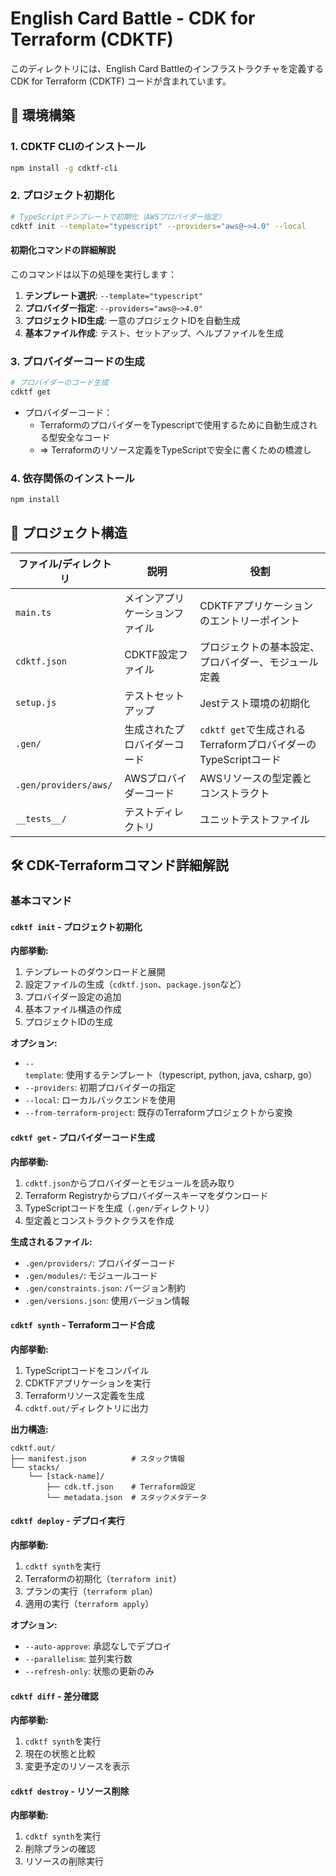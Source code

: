 # English Card Battle - CDK for Terraform (CDKTF)

このディレクトリには、English Card Battleのインフラストラクチャを定義するCDK for Terraform (CDKTF) コードが含まれています。

## 🚀 環境構築

### 1. CDKTF CLIのインストール
```bash
npm install -g cdktf-cli
```

### 2. プロジェクト初期化
```bash
# TypeScriptテンプレートで初期化（AWSプロバイダー指定）
cdktf init --template="typescript" --providers="aws@~>4.0" --local
```

#### 初期化コマンドの詳細解説

このコマンドは以下の処理を実行します：

1. **テンプレート選択**: `--template="typescript"`
2. **プロバイダー指定**: `--providers="aws@~>4.0"`
3. **プロジェクトID生成**: 一意のプロジェクトIDを自動生成
4. **基本ファイル作成**: テスト、セットアップ、ヘルプファイルを生成


### 3. プロバイダーコードの生成
```bash
# プロバイダーのコード生成
cdktf get
```
- プロバイダーコード： 
   - TerraformのプロバイダーをTypescriptで使用するために自動生成される型安全なコード
   - => Terraformのリソース定義をTypeScriptで安全に書くための橋渡し

### 4. 依存関係のインストール
```bash
npm install
```

## 📁 プロジェクト構造

| ファイル/ディレクトリ | 説明 | 役割 |
|---------------------|------|------|
| `main.ts` | メインアプリケーションファイル | CDKTFアプリケーションのエントリーポイント |
| `cdktf.json` | CDKTF設定ファイル | プロジェクトの基本設定、プロバイダー、モジュール定義 |
| `setup.js` | テストセットアップ | Jestテスト環境の初期化 |
| `.gen/` | 生成されたプロバイダーコード | `cdktf get`で生成されるTerraformプロバイダーのTypeScriptコード |
| `.gen/providers/aws/` | AWSプロバイダーコード | AWSリソースの型定義とコンストラクト |
| `__tests__/` | テストディレクトリ | ユニットテストファイル |

## 🛠️ CDK-Terraformコマンド詳細解説

### 基本コマンド

#### `cdktf init` - プロジェクト初期化
**内部挙動:**
1. テンプレートのダウンロードと展開
2. 設定ファイルの生成（`cdktf.json`、`package.json`など）
3. プロバイダー設定の追加
4. 基本ファイル構造の作成
5. プロジェクトIDの生成

**オプション:**
- `--template`: 使用するテンプレート（typescript, python, java, csharp, go）
- `--providers`: 初期プロバイダーの指定
- `--local`: ローカルバックエンドを使用
- `--from-terraform-project`: 既存のTerraformプロジェクトから変換

#### `cdktf get` - プロバイダーコード生成
**内部挙動:**
1. `cdktf.json`からプロバイダーとモジュールを読み取り
2. Terraform Registryからプロバイダースキーマをダウンロード
3. TypeScriptコードを生成（`.gen/`ディレクトリ）
4. 型定義とコンストラクトクラスを作成

**生成されるファイル:**
- `.gen/providers/`: プロバイダーコード
- `.gen/modules/`: モジュールコード
- `.gen/constraints.json`: バージョン制約
- `.gen/versions.json`: 使用バージョン情報

#### `cdktf synth` - Terraformコード合成
**内部挙動:**
1. TypeScriptコードをコンパイル
2. CDKTFアプリケーションを実行
3. Terraformリソース定義を生成
4. `cdktf.out/`ディレクトリに出力

**出力構造:**
```
cdktf.out/
├── manifest.json          # スタック情報
└── stacks/
    └── [stack-name]/
        ├── cdk.tf.json    # Terraform設定
        └── metadata.json  # スタックメタデータ
```

#### `cdktf deploy` - デプロイ実行
**内部挙動:**
1. `cdktf synth`を実行
2. Terraformの初期化（`terraform init`）
3. プランの実行（`terraform plan`）
4. 適用の実行（`terraform apply`）

**オプション:**
- `--auto-approve`: 承認なしでデプロイ
- `--parallelism`: 並列実行数
- `--refresh-only`: 状態の更新のみ

#### `cdktf diff` - 差分確認
**内部挙動:**
1. `cdktf synth`を実行
2. 現在の状態と比較
3. 変更予定のリソースを表示

#### `cdktf destroy` - リソース削除
**内部挙動:**
1. `cdktf synth`を実行
2. 削除プランの確認
3. リソースの削除実行
